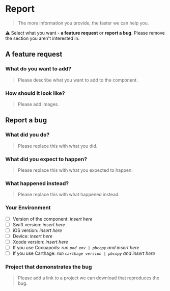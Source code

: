 # Report

> The more information you provide, the faster we can help you.

⚠️ Select what you want - **a feature request** or **report a bug**. Please remove the section you aren't interested in.

## A feature request

###  What do you want to add?

> Please describe what you want to add to the component. 

### How should it look like?

> Please add images. 

## Report a bug

###  What did you do?

> Please replace this with what you did. 

### What did you expect to happen?

> Please replace this with what you expected to happen.  

### What happened instead?

> Please replace this with what happened instead.

### Your Environment

- [ ] Version of the component: _insert here_
- [ ] Swift version: _insert here_
- [ ] iOS version: _insert here_
- [ ] Device: _insert here_
- [ ] Xcode version: _insert here_
- [ ] If you use Cocoapods: _run `pod env | pbcopy` and insert here_ 
- [ ] If you use Carthage: _run `carthage version | pbcopy` and insert here_

### Project that demonstrates the bug

> Please add a link to a project we can download that reproduces the bug.
